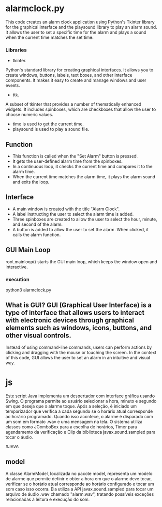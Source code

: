 # alarmclock.py
This code creates an alarm clock application using Python's Tkinter library for the graphical interface and the playsound library to play an alarm sound.
It allows the user to set a specific time for the alarm and plays a sound when the current time matches the set time.

### Libraries
- tkinter.

Python's standard library for creating graphical interfaces.
It allows you to create windows, buttons, labels, text boxes, and other interface components.
It makes it easy to create and manage windows and user events.

- ttk.

A subset of tkinter that provides a number of thematically enhanced widgets.
It includes spinboxes, which are checkboxes that allow the user to choose numeric values.

- time is used to get the current time.
- playsound is used to play a sound file.

## Function
- This function is called when the "Set Alarm" button is pressed.
- It gets the user-defined alarm time from the spinboxes.
- In a continuous loop, it checks the current time and compares it to the alarm time.
- When the current time matches the alarm time, it plays the alarm sound and exits the loop.

## Interface
- A main window is created with the title "Alarm Clock".
- A label instructing the user to select the alarm time is added.
- Three spinboxes are created to allow the user to select the hour, minute, and second of the alarm.
- A button is added to allow the user to set the alarm. When clicked, it calls the alarm function.

## GUI Main Loop
root.mainloop() starts the GUI main loop, which keeps the window open and interactive.

### execution

python3 alarmclock.py

## What is GUI? GUI (Graphical User Interface) is a type of interface that allows users to interact with electronic devices through graphical elements such as windows, icons, buttons, and other visual controls.
Instead of using command-line commands, users can perform actions by clicking and dragging with the mouse or touching the screen.
In the context of this code, GUI allows the user to set an alarm in an intuitive and visual way.


# js

Este script Java implementa um despertador com interface gráfica usando Swing. O programa permite ao usuário selecionar a hora, minuto e segundo em que deseja que o alarme toque. Após a seleção, é iniciado um temporizador que verifica a cada segundo se o horário atual corresponde ao horário programado. Quando isso acontece, o alarme é disparado com um som em formato .wav e uma mensagem na tela. O sistema utiliza classes como JComboBox para a escolha de horários, Timer para agendamento da verificação e Clip da biblioteca javax.sound.sampled para tocar o áudio.

#JAVA
## model 

A classe AlarmModel, localizada no pacote model, representa um modelo de alarme que permite definir e obter a hora em que o alarme deve tocar, verificar se o horário atual corresponde ao horário configurado e tocar um som caso isso ocorra. Ela utiliza a API javax.sound.sampled para tocar um arquivo de áudio .wav chamado "alarm.wav", tratando possíveis exceções relacionadas à leitura e execução do som.
